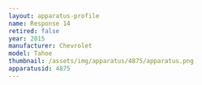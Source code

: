 ```yaml
---
layout: apparatus-profile
name: Response 14
retired: false
year: 2015
manufacturer: Chevrolet
model: Tahoe
thumbnail: /assets/img/apparatus/4875/apparatus.png
apparatusid: 4875
---
```

